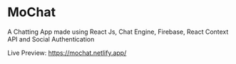 # MoChat
A Chatting App made using React Js, Chat Engine, Firebase, React Context API and Social Authentication

Live Preview: https://mochat.netlify.app/
